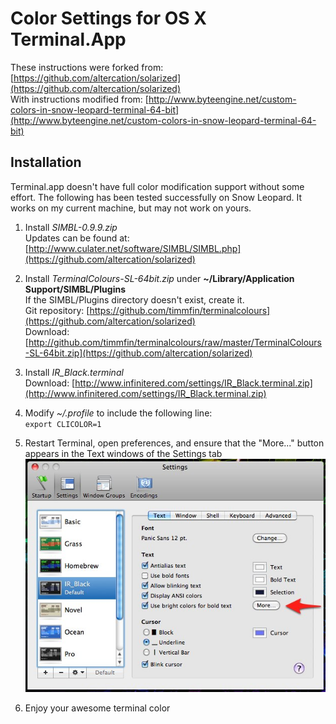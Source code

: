 Color Settings for OS X Terminal.App
====================================

These instructions were forked from:
[https://github.com/altercation/solarized](https://github.com/altercation/solarized)  
With instructions modified from:
[http://www.byteengine.net/custom-colors-in-snow-leopard-terminal-64-bit](http://www.byteengine.net/custom-colors-in-snow-leopard-terminal-64-bit)

Installation
------------

Terminal.app doesn't have full color modification support without some effort. The following has been tested successfully on Snow Leopard. It works on my current machine, but may not work on yours.

1. Install _SIMBL-0.9.9.zip_  
Updates can be found at: [http://www.culater.net/software/SIMBL/SIMBL.php](https://github.com/altercation/solarized)

2. Install _TerminalColours-SL-64bit.zip_ under __~/Library/Application Support/SIMBL/Plugins__  
If the SIMBL/Plugins directory doesn't exist, create it.  
Git repository: [https://github.com/timmfin/terminalcolours](https://github.com/altercation/solarized)  
Download: [http://github.com/timmfin/terminalcolours/raw/master/TerminalColours-SL-64bit.zip](https://github.com/altercation/solarized)

3. Install _IR\_Black.terminal_  
Download: [http://www.infinitered.com/settings/IR_Black.terminal.zip](http://www.infinitered.com/settings/IR_Black.terminal.zip)

4. Modify _~/.profile_ to include the following line:  
   `export CLICOLOR=1`

5. Restart Terminal, open preferences, and ensure that the "More..." button appears in the Text windows of the Settings tab  
![Diagram with more button](https://github.com/gavingmiller/solarized/raw/master/screenshot.jpg)

6. Enjoy your awesome terminal color

